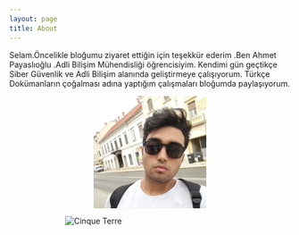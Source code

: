 ```yaml
---
layout: page
title: About
---
```


 <p>Selam.Öncelikle bloğumu ziyaret ettiğin için teşekkür ederim .Ben Ahmet Payaslıoğlu .Adli Bilişim Mühendisliği öğrencisiyim. Kendimi gün geçtikçe Siber Güvenlik ve Adli Bilişim alanında geliştirmeye çalışıyorum. Türkçe Dokümanların çoğalması adına yaptığım çalışmaları bloğumda paylaşıyorum. </p>

<html>
<head>
<meta name="viewport" content="width=device-width, initial-scale=1">
<style>
img {
  display: block;
  margin-left: auto;
  margin-right: auto;
}
</style>
</head>
<body>

<p><img src="/saas.jpeg"  alt="Ahmet Payaslıoğlu" style="width:40%"></p>

</body>
</html>
<html lang="en">
<head>

</head>
<body>

<div class="container">
            
  <img src="cinqueterre.jpg" class="rounded-circle" alt="Cinque Terre" width="304" height="236"> 
</div>

</body>
</html>
